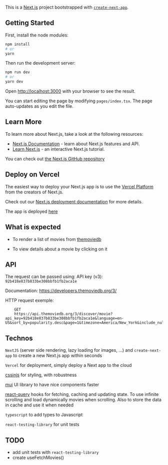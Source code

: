 This is a [Next.js](https://nextjs.org/) project bootstrapped with [`create-next-app`](https://github.com/vercel/next.js/tree/canary/packages/create-next-app).

## Getting Started

First, install the node modules:

```bash
npm install
# or
yarn
```

Then run the development server:

```bash
npm run dev
# or
yarn dev
```

Open [http://localhost:3000](http://localhost:3000) with your browser to see the result.

You can start editing the page by modifying `pages/index.tsx`. The page auto-updates as you edit the file.

## Learn More

To learn more about Next.js, take a look at the following resources:

- [Next.js Documentation](https://nextjs.org/docs) - learn about Next.js features and API.
- [Learn Next.js](https://nextjs.org/learn) - an interactive Next.js tutorial.

You can check out [the Next.js GitHub repository](https://github.com/vercel/next.js/)

## Deploy on Vercel

The easiest way to deploy your Next.js app is to use the [Vercel Platform](https://vercel.com/new?utm_medium=default-template&filter=next.js&utm_source=create-next-app&utm_campaign=create-next-app-readme) from the creators of Next.js.

Check out our [Next.js deployment documentation](https://nextjs.org/docs/deployment) for more details.

The app is deployed [here](https://canal-plus-technical-test.vercel.app/)

## What is expected

- To render a list of movies from [themoviedb](https://www.themoviedb.org/)

- To view details about a movie by clicking on it

## API

The request can be passed using:
API key (v3): `92b418e837b833be308bbfb1fb2aca1e`

Documentation:
https://developers.themoviedb.org/3/

HTTP request exemple:

```
    GET
    https://api.themoviedb.org/3/discover/movie?api_key=92b418e837b833be308bbfb1fb2aca1e&language=en-
US&sort_by=popularity.desc&page=1&timezone=America/New_York&include_null_first_air_dates=false
```

## Technos

`NextJS` (server side rendering, lazy loading for images, ...) and `create-next-app` to create a new Next.js app within seconds

`Vercel` for deployment, simply deploy a Next app to the cloud

[cssinjs](https://cssinjs.org/?v=v10.9.2) for styling, with robustness

[mui](https://mui.com/material-ui/getting-started/overview/) UI library to have nice components faster

[react-query](https://tanstack.com/query/v4) hooks for fetching, caching and updating state. To use infinite scrolling and load dynamically movies when scrolling.
Also to store the data in cache and use it when needed

`typescript` to add types to Javascript

`react-testing-library` for unit tests

## TODO

- add unit tests with `react-testing-library`
- create useFetchMovies()
